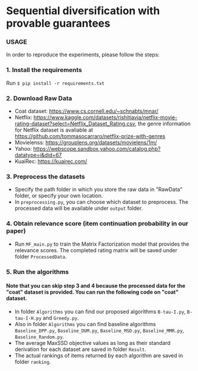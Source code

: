 # Sequential diversification with provable guarantees

### USAGE
In order to reproduce the experiments, please follow the steps:

### 1. Install the requirements
   Run `$ pip install -r requirements.txt`
### 2. Download Raw Data
- Coat dataset: https://www.cs.cornell.edu/~schnabts/mnar/
- Netflix: https://www.kaggle.com/datasets/rishitjavia/netflix-movie-rating-dataset?select=Netflix_Dataset_Rating.csv, the genre information for Netflix dataset is avaliable at https://github.com/tommasocarraro/netflix-prize-with-genres
- Movielenss: https://grouplens.org/datasets/movielens/1m/
- Yahoo: https://webscope.sandbox.yahoo.com/catalog.php?datatype=i&did=67
- KuaiRec: https://kuairec.com/

### 3. Preprocess the datasets 
- Specify the path folder in which you store the raw data in "RawData" folder, or specify your own location.
- In `preprocessing.py`, you can choose which dataset to preprocess. The processed data will be available under `output` folder.

### 4. Obtain relevance score (item continuation probability in our paper)
- Run `MF_main.py` to train the Matrix Factorization model that provides the relevance scores. The completed rating matrix will be saved under folder `ProcessedData`.

### 5. Run the algorithms 
#### Note that you can skip step 3 and 4 because the processed data for the "coat" dataset is provided. You can run the following code on "coat" dataset.
- In folder `Algorithms` you can find our proposed algorithms `B-tau-I.py`, `B-tau-I-H.py` and `Greedy.py`.
- Also in folder `Algorithms` you can find baseline algorithms `Baseline_DPP.py`, `Baseline_DUM.py`, `Baseline_MSD.py`, `Baseline_MMR.py`, `Baseline_Random.py`.
- The average MaxSSD objective values as long as their standard derivation for each dataset are saved in folder `Result`.
- The actual rankings of items returned by each algorithm are saved in folder `ranking`.


